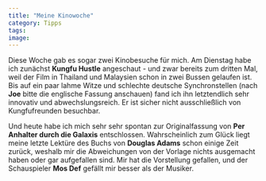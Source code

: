 ```yaml
---
title: "Meine Kinowoche"
category: Tipps
tags: 
image: 
---
```


Diese Woche gab es sogar zwei Kinobesuche für mich. Am Dienstag habe ich zunächst **Kungfu Hustle** angeschaut - und zwar bereits zum dritten Mal, weil der Film in Thailand und Malaysien schon in zwei Bussen gelaufen ist. Bis auf ein paar lahme Witze und schlechte deutsche Synchronstellen (nach **Joe** bitte die englische Fassung anschauen) fand ich ihn letztendlich sehr innovativ und abwechslungsreich. Er ist sicher nicht ausschließlich von Kungfufreunden besuchbar.

Und heute habe ich mich sehr sehr spontan zur Originalfassung von **Per Anhalter durch die Galaxis** entschlossen. Wahrscheinlich zum Glück liegt meine letzte Lektüre des Buchs von **Douglas Adams** schon einige Zeit zurück, weshalb mir die Abweichungen von der Vorlage nichts ausgemacht haben oder gar aufgefallen sind. Mir hat die Vorstellung gefallen, und der Schauspieler **Mos Def** gefällt mir besser als der Musiker.


